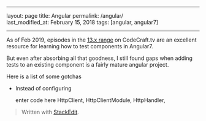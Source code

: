 
---  

layout: page
title: Angular
permalink: /angular/  
last_modified_at: February 15, 2018
tags: [angular, angular7]  

--- 

As of Feb 2019, episodes in the [13.x range](https://codecraft.tv/courses/angular/unit-testing/angular-test-bed/) on CodeCraft.tv are an excellent resource for learning how to test components in Angular7.

But even after absorbing all that goodness, I still found gaps when adding tests to an existing component is a fairly mature angular project.

Here is a list of some gotchas

* Instead of configuring

    enter code here        HttpClient,
        HttpClientModule,
        HttpHandler,


> Written with  [StackEdit](https://stackedit.io/).

<!--stackedit_data:
eyJoaXN0b3J5IjpbLTE2MDc1MjQ5OTZdfQ==
-->